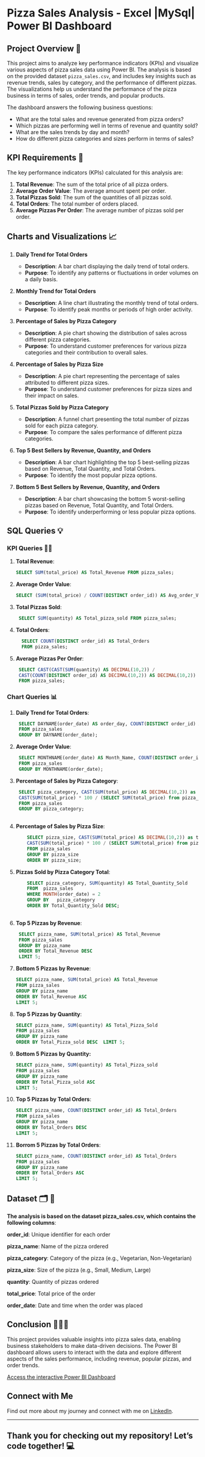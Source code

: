 # Pizza Sales Analysis - Excel |MySql| Power BI Dashboard 

## Project Overview 🎯
This project aims to analyze key performance indicators (KPIs) and visualize various aspects of pizza sales data using Power BI. The analysis is based on the provided dataset `pizza_sales.csv`, and includes key insights such as revenue trends, sales by category, and the performance of different pizzas. The visualizations help us understand the performance of the pizza business in terms of sales, order trends, and popular products.

The dashboard answers the following business questions:
- What are the total sales and revenue generated from pizza orders?
- Which pizzas are performing well in terms of revenue and quantity sold?
- What are the sales trends by day and month?
- How do different pizza categories and sizes perform in terms of sales?

## KPI Requirements 🔎
The key performance indicators (KPIs) calculated for this analysis are:

1. **Total Revenue**: The sum of the total price of all pizza orders.
2. **Average Order Value**: The average amount spent per order.
3. **Total Pizzas Sold**: The sum of the quantities of all pizzas sold.
4. **Total Orders**: The total number of orders placed.
5. **Average Pizzas Per Order**: The average number of pizzas sold per order.

## Charts and Visualizations 📈
1. **Daily Trend for Total Orders**
   - **Description**: A bar chart displaying the daily trend of total orders.
   - **Purpose**: To identify any patterns or fluctuations in order volumes on a daily basis.

2. **Monthly Trend for Total Orders**
   - **Description**: A line chart illustrating the monthly trend of total orders.
   - **Purpose**: To identify peak months or periods of high order activity.

3. **Percentage of Sales by Pizza Category**
   - **Description**: A pie chart showing the distribution of sales across different pizza categories.
   - **Purpose**: To understand customer preferences for various pizza categories and their contribution to overall sales.

4. **Percentage of Sales by Pizza Size**
   - **Description**: A pie chart representing the percentage of sales attributed to different pizza sizes.
   - **Purpose**: To understand customer preferences for pizza sizes and their impact on sales.

5. **Total Pizzas Sold by Pizza Category**
   - **Description**: A funnel chart presenting the total number of pizzas sold for each pizza category.
   - **Purpose**: To compare the sales performance of different pizza categories.

6. **Top 5 Best Sellers by Revenue, Quantity, and Orders**
   - **Description**: A bar chart highlighting the top 5 best-selling pizzas based on Revenue, Total Quantity, and Total Orders.
   - **Purpose**: To identify the most popular pizza options.

7. **Bottom 5 Best Sellers by Revenue, Quantity, and Orders**
   - **Description**: A bar chart showcasing the bottom 5 worst-selling pizzas based on Revenue, Total Quantity, and Total Orders.
   - **Purpose**: To identify underperforming or less popular pizza options.

## SQL Queries 💡

### KPI Queries ✍🏻

1. **Total Revenue**:
   ```sql
   SELECT SUM(total_price) AS Total_Revenue FROM pizza_sales;
   
2. **Average Order Value**:
   ```sql
   SELECT (SUM(total_price) / COUNT(DISTINCT order_id)) AS Avg_order_Value FROM pizza_sales;
3. **Total Pizzas Sold**:
   ```sql
    SELECT SUM(quantity) AS Total_pizza_sold FROM pizza_sales;
   
4. **Total Orders**:
    ```sql
      SELECT COUNT(DISTINCT order_id) AS Total_Orders 
      FROM pizza_sales;

5. **Average Pizzas Per Order**:
     ```sql
      SELECT CAST(CAST(SUM(quantity) AS DECIMAL(10,2)) / 
      CAST(COUNT(DISTINCT order_id) AS DECIMAL(10,2)) AS DECIMAL(10,2)) AS Avg_Pizzas_per_order
      FROM pizza_sales;


### Chart Queries 📊

1. **Daily Trend for Total Orders**:
   ```sql
    SELECT DAYNAME(order_date) AS order_day, COUNT(DISTINCT order_id) AS total_orders 
    FROM pizza_sales
    GROUP BY DAYNAME(order_date);
   
2. **Average Order Value**:
   ```sql
    SELECT MONTHNAME(order_date) AS Month_Name, COUNT(DISTINCT order_id) AS Total_Orders
    FROM pizza_sales
    GROUP BY MONTHNAME(order_date);


3. **Percentage of Sales by Pizza Category**:
   ```sql
    SELECT pizza_category, CAST(SUM(total_price) AS DECIMAL(10,2)) as total_revenue,
    CAST(SUM(total_price) * 100 / (SELECT SUM(total_price) from pizza_sales) AS DECIMAL(10,2)) AS PCT
    FROM pizza_sales
    GROUP BY pizza_category;
     
4. **Percentage of Sales by Pizza Size**:
   ```sql
       SELECT pizza_size, CAST(SUM(total_price) AS DECIMAL(10,2)) as total_revenue,
       CAST(SUM(total_price) * 100 / (SELECT SUM(total_price) from pizza_sales) AS DECIMAL(10,2)) AS PCT
       FROM pizza_sales
       GROUP BY pizza_size
       ORDER BY pizza_size;

5. **Pizzas Sold by Pizza Category Total**:
   ```sql
       SELECT pizza_category, SUM(quantity) AS Total_Quantity_Sold
       FROM  pizza_sales
       WHERE MONTH(order_date) = 2
       GROUP BY   pizza_category
       ORDER BY Total_Quantity_Sold DESC;
      
6. **Top 5 Pizzas by Revenue**:
   
   ```sql
    SELECT pizza_name, SUM(total_price) AS Total_Revenue
    FROM pizza_sales
    GROUP BY pizza_name
    ORDER BY Total_Revenue DESC
    LIMIT 5;
7. **Bottom 5 Pizzas by Revenue**:
   
    ```sql
   SELECT pizza_name, SUM(total_price) AS Total_Revenue
   FROM pizza_sales
   GROUP BY pizza_name
   ORDER BY Total_Revenue ASC
   LIMIT 5;
    
8. **Top 5 Pizzas by Quantity**: 
    ```sql
   SELECT pizza_name, SUM(quantity) AS Total_Pizza_Sold
   FROM pizza_sales
   GROUP BY pizza_name
   ORDER BY Total_Pizza_sold DESC  LIMIT 5;
9. **Bottom 5 Pizzas by Quantity:**
    ```sql
    SELECT pizza_name, SUM(quantity) AS Total_Pizza_sold
    FROM pizza_sales
    GROUP BY pizza_name
    ORDER BY Total_Pizza_sold ASC
    LIMIT 5;
10. **Top 5 Pizzas by Total Orders**:
     ```sql
    SELECT pizza_name, COUNT(DISTINCT order_id) AS Total_Orders
    FROM pizza_sales
    GROUP BY pizza_name
    ORDER BY Total_Orders DESC
    LIMIT 5;
11. **Borrom 5 Pizzas by Total Orders**:
     ```sql
    SELECT pizza_name, COUNT(DISTINCT order_id) AS Total_Orders
    FROM pizza_sales
    GROUP BY pizza_name
    ORDER BY Total_Orders ASC
    LIMIT 5;

## Dataset  🗂️ 🛒 
**The analysis is based on the dataset pizza_sales.csv, which contains the following columns**:

**order_id**: Unique identifier for each order

**pizza_name**: Name of the pizza ordered

**pizza_category**: Category of the pizza (e.g., Vegetarian, Non-Vegetarian)

**pizza_size**: Size of the pizza (e.g., Small, Medium, Large)

**quantity**: Quantity of pizzas ordered

**total_price**: Total price of the order

**order_date**: Date and time when the order was placed


## Conclusion 💯🚀🎯
This project provides valuable insights into pizza sales data, enabling business stakeholders to make data-driven decisions. The Power BI dashboard allows users to interact with the data and explore different aspects of the sales performance, including revenue, popular pizzas, and order trends.

[Access the interactive Power BI Dashboard](https://github.com/ankithkumar08/Pizza_sales-data-analysis-project/blob/main/Project2.pbix)

## Connect with Me
Find out more about my journey and connect with me on [LinkedIn](www.linkedin.com/in/ankithkumar-chillapalli).

---

## Thank you for checking out my repository! Let’s code together! 💻

